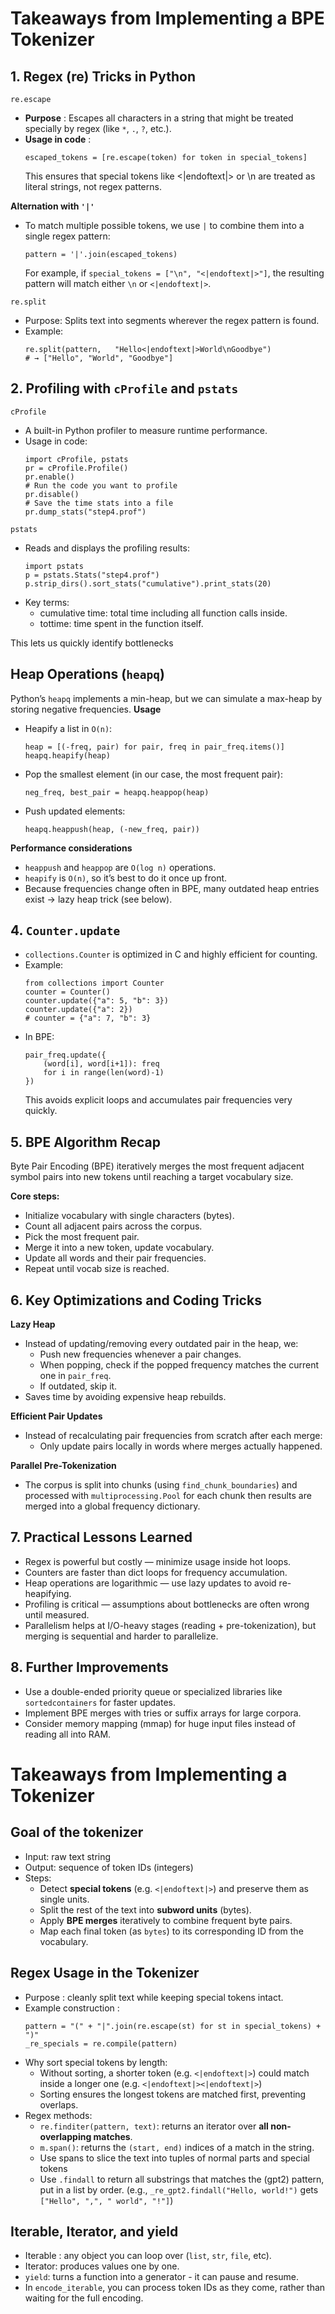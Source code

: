 # Takeaways from Implementing a BPE Tokenizer

## 1. Regex (re) Tricks in Python
`re.escape`
- **Purpose** : Escapes all characters in a string that might be treated specially by regex (like `*`, `.`, `?`, etc.).
- **Usage in code** :
  ```
  escaped_tokens = [re.escape(token) for token in special_tokens]
  ```
  This ensures that special tokens like <|endoftext|> or \n are treated as literal strings, not regex patterns.

**Alternation with `'|'`**
- To match multiple possible tokens, we use `|` to combine them into a single regex pattern:
   ```
   pattern = '|'.join(escaped_tokens)
   ```
   For example, if `special_tokens = ["\n", "<|endoftext|>"]`,
the resulting pattern will match either `\n` or `<|endoftext|>`.

`re.split`
- Purpose: Splits text into segments wherever the regex pattern is found.
- Example:
  ```
  re.split(pattern,   "Hello<|endoftext|>World\nGoodbye")
  # → ["Hello", "World", "Goodbye"]
  ```

## 2. Profiling with `cProfile` and `pstats`
`cProfile`
- A built-in Python profiler to measure runtime performance.
- Usage in code:
  ```
  import cProfile, pstats
  pr = cProfile.Profile()
  pr.enable()
  # Run the code you want to profile
  pr.disable()
  # Save the time stats into a file
  pr.dump_stats("step4.prof")
  ```
`pstats`
- Reads and displays the profiling results:
  ```
  import pstats
  p = pstats.Stats("step4.prof")
  p.strip_dirs().sort_stats("cumulative").print_stats(20)
  ```
- Key terms:
  - cumulative time: total time including all function calls inside.
  - tottime: time spent in the function itself.

This lets us quickly identify bottlenecks

## Heap Operations (`heapq`)
Python’s `heapq` implements a min-heap, but we can simulate a max-heap by storing negative frequencies.
**Usage**
- Heapify a list in `O(n)`:
  ```
  heap = [(-freq, pair) for pair, freq in pair_freq.items()]
  heapq.heapify(heap)
  ```
- Pop the smallest element (in our case, the most frequent pair):
  ```
  neg_freq, best_pair = heapq.heappop(heap)
  ```
- Push updated elements:
  ```
  heapq.heappush(heap, (-new_freq, pair))
  ```
**Performance considerations**
- `heappush` and `heappop` are `O(log n)` operations.
- `heapify` is `O(n)`, so it’s best to do it once up front.
- Because frequencies change often in BPE, many outdated heap entries exist → lazy heap trick (see below).

## 4. `Counter.update`
- `collections.Counter` is optimized in C and highly efficient for counting.
- Example:
  ```
  from collections import Counter
  counter = Counter()
  counter.update({"a": 5, "b": 3})
  counter.update({"a": 2})
  # counter = {"a": 7, "b": 3}
  ```
- In BPE:
  ```
  pair_freq.update({
      (word[i], word[i+1]): freq
      for i in range(len(word)-1)
  })
  ```
  This avoids explicit loops and accumulates pair frequencies very quickly.

## 5. BPE Algorithm Recap
Byte Pair Encoding (BPE) iteratively merges the most frequent adjacent symbol pairs into new tokens until reaching a target vocabulary size.

**Core steps:**
- Initialize vocabulary with single characters (bytes).
- Count all adjacent pairs across the corpus.
- Pick the most frequent pair.
- Merge it into a new token, update vocabulary.
- Update all words and their pair frequencies.
- Repeat until vocab size is reached.

## 6. Key Optimizations and Coding Tricks
**Lazy Heap** 
- Instead of updating/removing every outdated pair in the heap, we:
  - Push new frequencies whenever a pair changes.
  - When popping, check if the popped frequency matches the current one in `pair_freq`.
  - If outdated, skip it.
- Saves time by avoiding expensive heap rebuilds.

**Efficient Pair Updates**
- Instead of recalculating pair frequencies from scratch after each merge:
  - Only update pairs locally in words where merges actually happened.

**Parallel Pre-Tokenization**
- The corpus is split into chunks (using `find_chunk_boundaries`) and processed with `multiprocessing.Pool` for each chunk then results are merged into a global frequency dictionary.

## 7. Practical Lessons Learned
- Regex is powerful but costly — minimize usage inside hot loops.
- Counters are faster than dict loops for frequency accumulation.
- Heap operations are logarithmic — use lazy updates to avoid re-heapifying.
- Profiling is critical — assumptions about bottlenecks are often wrong until measured.
- Parallelism helps at I/O-heavy stages (reading + pre-tokenization), but merging is sequential and harder to parallelize.

## 8. Further Improvements
- Use a double-ended priority queue or specialized libraries like `sortedcontainers` for faster updates.
- Implement BPE merges with tries or suffix arrays for large corpora.
- Consider memory mapping (mmap) for huge input files instead of reading all into RAM.

# Takeaways from Implementing a Tokenizer
## Goal of the tokenizer
- Input: raw text string
- Output: sequence of token IDs (integers)
- Steps: 
  - Detect **special tokens** (e.g. `<|endoftext|>`) and preserve them as single units. 
  - Split the rest of the text into **subword units** (bytes).
  - Apply **BPE merges** iteratively to combine frequent byte pairs.
  - Map each final token (as `bytes`) to its corresponding ID from the vocabulary.

## Regex Usage in the Tokenizer
- Purpose : cleanly split text while keeping special tokens intact.
- Example construction : 
    ```
    pattern = "(" + "|".join(re.escape(st) for st in special_tokens) + ")"
    _re_specials = re.compile(pattern)
    ```
- Why sort special tokens by length:
    - Without sorting, a shorter token (e.g. `<|endoftext|>`) could match inside a longer one (e.g. `<|endoftext|><|endoftext|>`)
    - Sorting ensures the longest tokens are matched first, preventing overlaps. 
- Regex methods:
    - `re.finditer(pattern, text)`: returns an iterator over **all non-overlapping matches**.
    - `m.span()`: returns the `(start, end)` indices of a match in the string. 
    - Use spans to slice the text into tuples of normal parts and special tokens
    - Use `.findall` to return all substrings that matches the (gpt2) pattern, put in a list by order. (e.g., `_re_gpt2.findall("Hello, world!")` gets `["Hello", ",", " world", "!"]`)

## Iterable, Iterator, and yield
- Iterable : any object you can loop over (`list`, `str`, `file`, etc).
- Iterator: produces values one by one.
- `yield`: turns a function into a generator - it can pause and resume. 
- In `encode_iterable`, you can process token IDs as they come, rather than waiting for the full encoding. 